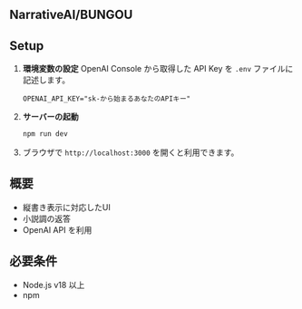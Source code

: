 ## NarrativeAI/BUNGOU

## Setup

1. **環境変数の設定**
   OpenAI Console から取得した API Key を `.env` ファイルに記述します。

   ```env
   OPENAI_API_KEY="sk-から始まるあなたのAPIキー"
   ```

2. **サーバーの起動**

   ```bash
   npm run dev
   ```

3. ブラウザで `http://localhost:3000` を開くと利用できます。

## 概要

* 縦書き表示に対応したUI
* 小説調の返答
* OpenAI API を利用

## 必要条件

* Node.js v18 以上
* npm
